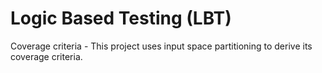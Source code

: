 # Logic Based Testing (LBT)
 
Coverage criteria - This project uses input space partitioning to derive its coverage criteria.
